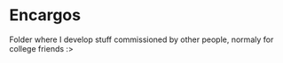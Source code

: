 # Encargos
Folder where I develop stuff commissioned by other people, normaly for college friends :>

